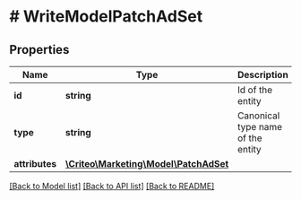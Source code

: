 # # WriteModelPatchAdSet

## Properties

Name | Type | Description | Notes
------------ | ------------- | ------------- | -------------
**id** | **string** | Id of the entity | [optional] 
**type** | **string** | Canonical type name of the entity | [optional] 
**attributes** | [**\Criteo\Marketing\Model\PatchAdSet**](PatchAdSet.md) |  | [optional] 

[[Back to Model list]](../../README.md#documentation-for-models) [[Back to API list]](../../README.md#documentation-for-api-endpoints) [[Back to README]](../../README.md)



